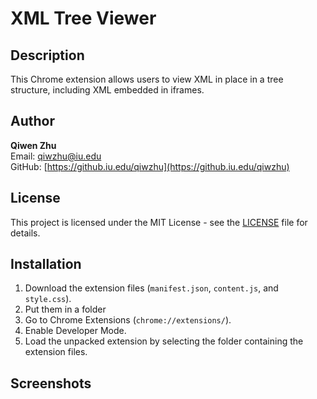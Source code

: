 # XML Tree Viewer

## Description

This Chrome extension allows users to view XML in place in a tree structure, including XML embedded in iframes.

## Author

**Qiwen Zhu**  
Email: qiwzhu@iu.edu  
GitHub: [https://github.iu.edu/qiwzhu](https://github.iu.edu/qiwzhu)

## License

This project is licensed under the MIT License - see the [LICENSE](./LICENSE) file for details.

## Installation

1. Download the extension files (`manifest.json`, `content.js`, and `style.css`).
2. Put them in a folder
3. Go to Chrome Extensions (`chrome://extensions/`).
4. Enable Developer Mode.
5. Load the unpacked extension by selecting the folder containing the extension files.

## Screenshots
